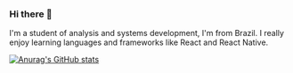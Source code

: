 ### Hi there 👋

I'm a student of analysis and systems development, I'm from Brazil. I really enjoy learning languages and frameworks like React and React Native.

[![Anurag's GitHub stats](https://github-readme-stats.vercel.app/api?username=pv-oliveira)](https://github.com/anuraghazra/github-readme-stats)

<!--
**pv-oliveira/pv-oliveira** is a ✨ _special_ ✨ repository because its `README.md` (this file) appears on your GitHub profile.

Here are some ideas to get you started:

- 🔭 I’m currently working on ...
- 🌱 I’m currently learning ...
- 👯 I’m looking to collaborate on ...
- 🤔 I’m looking for help with ...
- 💬 Ask me about ...
- 📫 How to reach me: ...
- 😄 Pronouns: ...
- ⚡ Fun fact: ...
-->
